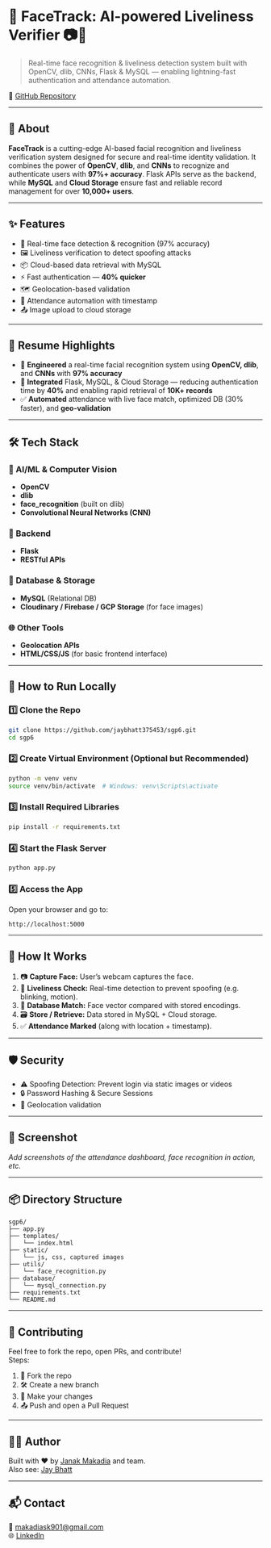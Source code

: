 # 🎯 FaceTrack: AI-powered Liveliness Verifier 📷🧠

> Real-time face recognition & liveliness detection system built with OpenCV, dlib, CNNs, Flask & MySQL — enabling lightning-fast authentication and attendance automation.

🔗 [GitHub Repository](https://github.com/jaybhatt375453/sgp6.git)

---

## 📌 About

**FaceTrack** is a cutting-edge AI-based facial recognition and liveliness verification system designed for secure and real-time identity validation. It combines the power of **OpenCV**, **dlib**, and **CNNs** to recognize and authenticate users with **97%+ accuracy**. Flask APIs serve as the backend, while **MySQL** and **Cloud Storage** ensure fast and reliable record management for over **10,000+ users**.

---

## ✨ Features

- 🧠 Real-time face detection & recognition (97% accuracy)
- 🖼️ Liveliness verification to detect spoofing attacks
- 📦 Cloud-based data retrieval with MySQL
- ⚡ Fast authentication — **40% quicker**
- 🗺️ Geolocation-based validation
- 📆 Attendance automation with timestamp
- 📤 Image upload to cloud storage

---

## 🧠 Resume Highlights

- 🧠 **Engineered** a real-time facial recognition system using **OpenCV, dlib**, and **CNNs** with **97% accuracy**
- 🚀 **Integrated** Flask, MySQL, & Cloud Storage — reducing authentication time by **40%** and enabling rapid retrieval of **10K+ records**
- ✅ **Automated** attendance with live face match, optimized DB (30% faster), and **geo-validation**

---

## 🛠 Tech Stack

### 🧠 AI/ML & Computer Vision
- **OpenCV**
- **dlib**
- **face_recognition** (built on dlib)
- **Convolutional Neural Networks (CNN)**

### 🧱 Backend
- **Flask**
- **RESTful APIs**

### 💾 Database & Storage
- **MySQL** (Relational DB)
- **Cloudinary / Firebase / GCP Storage** (for face images)

### 🌐 Other Tools
- **Geolocation APIs**
- **HTML/CSS/JS** (for basic frontend interface)

---

## 🚀 How to Run Locally

### 1️⃣ Clone the Repo
```bash
git clone https://github.com/jaybhatt375453/sgp6.git
cd sgp6
```

### 2️⃣ Create Virtual Environment (Optional but Recommended)
```bash
python -m venv venv
source venv/bin/activate  # Windows: venv\Scripts\activate
```

### 3️⃣ Install Required Libraries
```bash
pip install -r requirements.txt
```

### 4️⃣ Start the Flask Server
```bash
python app.py
```

### 5️⃣ Access the App
Open your browser and go to:  
```
http://localhost:5000
```

---

## 🧪 How It Works

1. 📷 **Capture Face:** User’s webcam captures the face.
2. 🧠 **Liveliness Check:** Real-time detection to prevent spoofing (e.g. blinking, motion).
3. 🧾 **Database Match:** Face vector compared with stored encodings.
4. 🗃️ **Store / Retrieve:** Data stored in MySQL + Cloud storage.
5. ✅ **Attendance Marked** (along with location + timestamp).

---

## 🛡️ Security

- ⚠️ Spoofing Detection: Prevent login via static images or videos
- 🔒 Password Hashing & Secure Sessions
- 📍 Geolocation validation

---

## 📸 Screenshot

_Add screenshots of the attendance dashboard, face recognition in action, etc._

---

## 📦 Directory Structure

```
sgp6/
├── app.py
├── templates/
│   └── index.html
├── static/
│   └── js, css, captured images
├── utils/
│   └── face_recognition.py
├── database/
│   └── mysql_connection.py
├── requirements.txt
└── README.md
```

---

## 🙌 Contributing

Feel free to fork the repo, open PRs, and contribute!  
Steps:
1. 🍴 Fork the repo  
2. 🛠 Create a new branch  
3. 💬 Make your changes  
4. 📤 Push and open a Pull Request

---

## 👨‍💻 Author

Built with ❤️ by [Janak Makadia](https://github.com/Janak-Makadia345) and team.  
Also see: [Jay Bhatt](https://github.com/jaybhatt375453)

---

## 📬 Contact

📧 makadiask901@gmail.com  
🌐 [LinkedIn](https://www.linkedin.com/in/janak-makadia)

